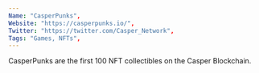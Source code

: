 ```yaml
--- 
Name: "CasperPunks", 
Website: "https://casperpunks.io/", 
Twitter: "https://twitter.com/Casper_Network", 
Tags: "Games, NFTs", 
--- 
```

<!--lang:en--> 
CasperPunks are the first 100 NFT collectibles on the Casper Blockchain.
<!--lang:es--] 
CasperPunks son los primeros 100 coleccionables NFT en Casper Blockchain.
<!--lang:de--] 
CasperPunks sind die ersten 100 NFT-Sammlerstücke auf der Casper Blockchain.
<!--lang:fr--] 
CasperPunks sont les 100 premiers objets de collection NFT sur la Blockchain Casper.
<!--lang:pl--] 
CasperPunks to pierwsze 100 przedmiotów kolekcjonerskich NFT w Casper Blockchain.
<!--lang:uk--] 
CasperPunks — це перші 100 предметів колекціонування NFT у Casper Blockchain.
[!--lang:*--> 
